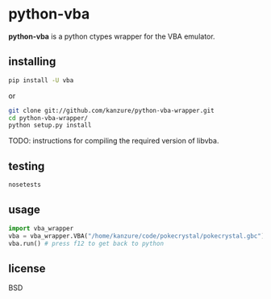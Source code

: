 # python-vba

**python-vba** is a python ctypes wrapper for the VBA emulator.

## installing

```bash
pip install -U vba
```

or

```bash
git clone git://github.com/kanzure/python-vba-wrapper.git
cd python-vba-wrapper/
python setup.py install
```

TODO: instructions for compiling the required version of libvba.

## testing

```bash
nosetests
```

## usage

```python
import vba_wrapper
vba = vba_wrapper.VBA("/home/kanzure/code/pokecrystal/pokecrystal.gbc")
vba.run() # press f12 to get back to python
```

## license

BSD
